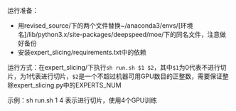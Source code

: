 运行准备：

- 用revised_source/下的两个文件替换~/anaconda3/envs/[环境名]/lib/python3.x/site-packages/deepspeed/moe/下的同名文件，注意做好备份
- 安装expert_slicing/requirements.txt中的依赖

运行方式：在expert_slicing/下执行`sh run.sh $1 $2`，其中`$1`为0代表不进行切片，为1代表进行切片，`$2`是一个不超过机器可用GPU数目的正整数，需要保证整除expert_slicing.py中的EXPERTS_NUM

示例：sh run.sh 1 4 表示进行切片，使用4个GPU训练